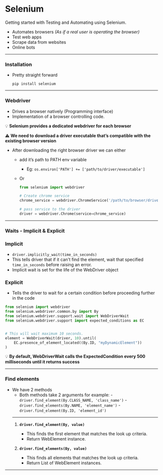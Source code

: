 
# Selenium
Getting started with Testing and Automating using Selenium.

- Automates browsers *(As if a real user is operating the browser)*
- Test web apps
- Scrape data from websites
- Online bots

---

### **Installation**

- Pretty straight forward
    
    `pip install selenium`
    

---

### **Webdriver**

- Drives a browser natively (Programming interface)
- Implementation of a browser controlling code.

💡 **Selenium provides a dedicated webdriver for each browser**

⚠️ **We need to download a driver executable that’s compatible with the existing browser version**

- After downloading the right browser driver we can either
    - add it’s path to PATH env variable
        - Eg: `os.environ['PATH'] += ['path/to/driver/executable']`
    - Or
        
        ```python
        from selenium import webdriver
        
        # Create chrome service
        chrome_service = webdriver.ChromeService('/path/to/browser/driver')
        
        # pass service to the driver
        driver = webdriver.Chrome(service=chrome_service)
        ```
        

---

### Waits - Implicit & Explicit

### Implicit
- `driver.implicitly_wait(time_in_seconds)`
- This tells driver that if it can't find the element, wait that specified `time_in_seconds` before raising an error.
- Implicit wait is set for the life of the WebDriver object

### Explicit
- Tells the driver to wait for a certain condition before proceeding further in the code
```python 
from selenium import webdriver
from selenium.webdriver.common.by import By
from selenium.webdriver.support.wait import WebDriverWait
from selenium.webdriver.support import expected_conditions as EC


# This will wait maximum 10 seconds.
element = WebDriverWait(driver, 10).until(
    EC.presence_of_element_located((By.ID, "myDynamicElement"))
)

```
💡 **By default, WebDriverWait calls the ExpectedCondition every 500 milliseconds until it returns success**

---
### Find elements
- We have 2 methods
    - Both methods take 2 arguments for example: 
            - `driver.find_element(By.CLASS_NAME, 'class_name')`
            - `driver.find_elements(By.NAME, 'element_name')`
            - `driver.find_element(By.ID, 'element_id')`
    ---
    1. **`driver.find_element(By, value)`**
        - This finds the first element that matches the look up criteria.
        - Return WebElement instance.

    2. **`driver.find_elements(By, value)`**
        - This finds all elements that matches the look up criteria.
        - Return List of WebElement instances.
---
